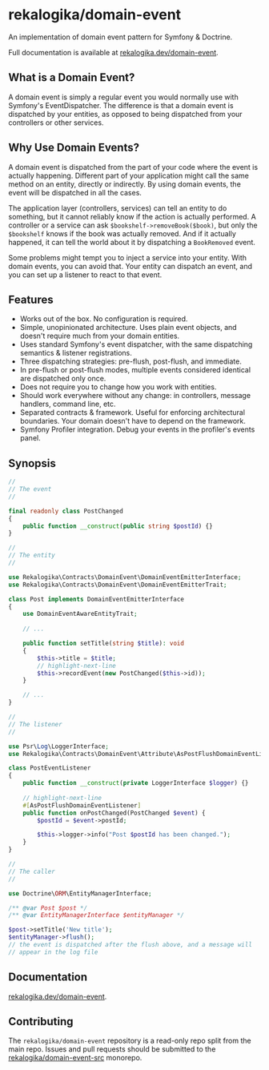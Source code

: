 # rekalogika/domain-event

An implementation of domain event pattern for Symfony & Doctrine.

Full documentation is available at
[rekalogika.dev/domain-event](https://rekalogika.dev/domain-event).

## What is a Domain Event?

A domain event is simply a regular event you would normally use with Symfony's
EventDispatcher. The difference is that a domain event is dispatched by your
entities, as opposed to being dispatched from your controllers or other
services.

## Why Use Domain Events?

A domain event is dispatched from the part of your code where the event is
actually happening. Different part of your application might call the same
method on an entity, directly or indirectly. By using domain events, the event
will be dispatched in all the cases.

The application layer (controllers, services) can tell an entity to do
something, but it cannot reliably know if the action is actually performed. A
controller or a service can ask `$bookshelf->removeBook($book)`, but only the
`$bookshelf` knows if the book was actually removed. And if it actually
happened, it can tell the world about it by dispatching a `BookRemoved` event.

Some problems might tempt you to inject a service into your entity. With domain
events, you can avoid that. Your entity can dispatch an event, and you can set
up a listener to react to that event.

## Features

* Works out of the box. No configuration is required.
* Simple, unopinionated architecture. Uses plain event objects, and doesn't
  require much from your domain entities.
* Uses standard Symfony's event dispatcher, with the same dispatching semantics
  & listener registrations.
* Three dispatching strategies: pre-flush, post-flush, and immediate.
* In pre-flush or post-flush modes, multiple events considered identical are
  dispatched only once.
* Does not require you to change how you work with entities.
* Should work everywhere without any change: in controllers, message handlers,
  command line, etc.
* Separated contracts & framework. Useful for enforcing architectural
  boundaries. Your domain doesn't have to depend on the framework.
* Symfony Profiler integration. Debug your events in the profiler's events
  panel.

## Synopsis

```php
//
// The event
//

final readonly class PostChanged
{
    public function __construct(public string $postId) {}
}

//
// The entity
//

use Rekalogika\Contracts\DomainEvent\DomainEventEmitterInterface;
use Rekalogika\Contracts\DomainEvent\DomainEventEmitterTrait;

class Post implements DomainEventEmitterInterface
{
    use DomainEventAwareEntityTrait;
    
    // ...

    public function setTitle(string $title): void
    {
        $this->title = $title;
        // highlight-next-line
        $this->recordEvent(new PostChanged($this->id));
    }

    // ...
}

//
// The listener
//

use Psr\Log\LoggerInterface;
use Rekalogika\Contracts\DomainEvent\Attribute\AsPostFlushDomainEventListener;

class PostEventListener
{
    public function __construct(private LoggerInterface $logger) {}
    
    // highlight-next-line
    #[AsPostFlushDomainEventListener]
    public function onPostChanged(PostChanged $event) {
        $postId = $event->postId;

        $this->logger->info("Post $postId has been changed.");
    }
}

//
// The caller
//

use Doctrine\ORM\EntityManagerInterface;

/** @var Post $post */
/** @var EntityManagerInterface $entityManager */

$post->setTitle('New title');
$entityManager->flush();
// the event is dispatched after the flush above, and a message will
// appear in the log file
```

## Documentation

[rekalogika.dev/domain-event](https://rekalogika.dev/domain-event).
## Contributing

The `rekalogika/domain-event` repository is a read-only repo split from the main
repo. Issues and pull requests should be submitted to the
[rekalogika/domain-event-src](https://github.com/rekalogika/domain-event-src)
monorepo.
